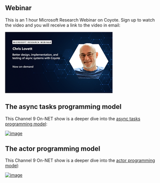 ## Webinar

This is an 1 hour Microsoft Research Webinar on Coyote. Sign up to watch the video and you will receive a link to the video in email:

[![image](../assets/images/webinar.png)](https://note.microsoft.com/MSR-Webinar-Coyote-Registration-On-Demand.html)

## The async tasks programming model

This Channel 9 On-NET show is a deeper dive into the [async tasks programming model](../programming-models/tasks/overview.md):

[![image](../assets/images/channel9_tasks.png)](https://channel9.msdn.com/Shows/On-NET/Reliable-Async-Systems-with-Coyote-Part-1)

## The actor programming model

This Channel 9 On-NET show is a deeper dive into the [actor programming model](../programming-models/actors/overview.md):

[![image](../assets/images/channel9_actors.png)](https://channel9.msdn.com/Shows/On-NET/Reliable-Async-Systems-with-Coyote-Part-2)
